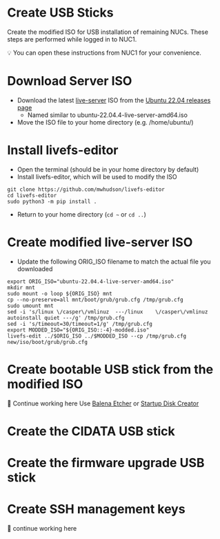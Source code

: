 # Create USB Sticks
Create the modified ISO for USB installation of remaining NUCs. These steps are performed while logged in to NUC1.

💡 You can open these instructions from NUC1 for your convenience.

# Download Server ISO
- Download the latest <ins>live-server</ins> ISO from the [Ubuntu 22.04 releases page](https://releases.ubuntu.com/22.04/)
  - Named similar to ubuntu-22.04.4-live-server-amd64.iso
- Move the ISO file to your home directory (e.g. /home/ubuntu/)

# Install livefs-editor
- Open the terminal (should be in your home directory by default)
- Install livefs-editor, which will be used to modify the ISO
~~~~
git clone https://github.com/mwhudson/livefs-editor
cd livefs-editor
sudo python3 -m pip install .
~~~~
- Return to your home directory (`cd ~` or `cd ..`)
# Create modified live-server ISO
- Update the following ORIG_ISO filename to match the actual file you downloaded
~~~~
export ORIG_ISO="ubuntu-22.04.4-live-server-amd64.iso"
mkdir mnt
sudo mount -o loop ${ORIG_ISO} mnt
cp --no-preserve=all mnt/boot/grub/grub.cfg /tmp/grub.cfg
sudo umount mnt
sed -i 's/linux	\/casper\/vmlinuz  ---/linux	\/casper\/vmlinuz autoinstall quiet ---/g' /tmp/grub.cfg
sed -i 's/timeout=30/timeout=1/g' /tmp/grub.cfg
export MODDED_ISO="${ORIG_ISO::-4}-modded.iso"
livefs-edit ../$ORIG_ISO ../$MODDED_ISO --cp /tmp/grub.cfg new/iso/boot/grub/grub.cfg
~~~~
# Create bootable USB stick from the modified ISO
🚧 Continue working here
Use [Balena Etcher](https://www.balena.io/etcher) or [Startup Disk Creator](https://ubuntu.com/tutorials/create-a-usb-stick-on-ubuntu#1-overview)



# Create the CIDATA USB stick
# Create the firmware upgrade USB stick
# Create SSH management keys

🚧 continue working here
